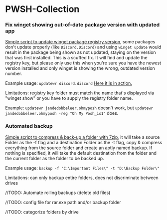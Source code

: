 # PWSH-Collection

### Fix winget showing out-of-date package version with updated app
[Simple script to update winget package registry version](https://github.com/FlyMandi/PWSH-Collection/blob/main/updateWR.ps1), some packages don't update properly (like `Discord.Discord`) and using `winget update` would result in the package being shown as not updated, staying on the version that was first installed. This is a scuffed fix. It will find and update the registry key, but please only use this when you're sure you have the newest version installed and only winget is showing the wrong, outdated version number. 

Example usage: ```updatewr discord.discord``` [Here it is in action.](https://github.com/FlyMandi/PWSH-Collection/blob/main/image.png)

Limitations: registry key folder must match the name that's displayed via "winget show" or you have to supply the registry folder name.

Example: ```updatewr jandedobbeleer.ohmyposh``` doesn't work, but ```updatewr jandedobbeleer.ohmyposh -reg "Oh My Posh_is1"``` does.

### Automated backup
[Simple script to compress & back-up a folder with 7zip](https://github.com/FlyMandi/PWSH-Collection/blob/main/backup.ps1), it will take a source Folder as the -f flag and a destination Folder as the -t flag, copy & compress everything from the source folder and create an aptly named backup. If nothing is specified, it will take the default destination from the folder and the current folder as the folder to be backed up.

Example usage: ```backup -f "C:\Important Files\" -t "D:\Backup Folder\"```

Limitations: can only backup entire folders, does not discriminate between drives

//TODO: Automate rolling backups (delete old files)

//TODO: config file for rar.exe path and/or backup folder

//TODO: categorize folders by drive